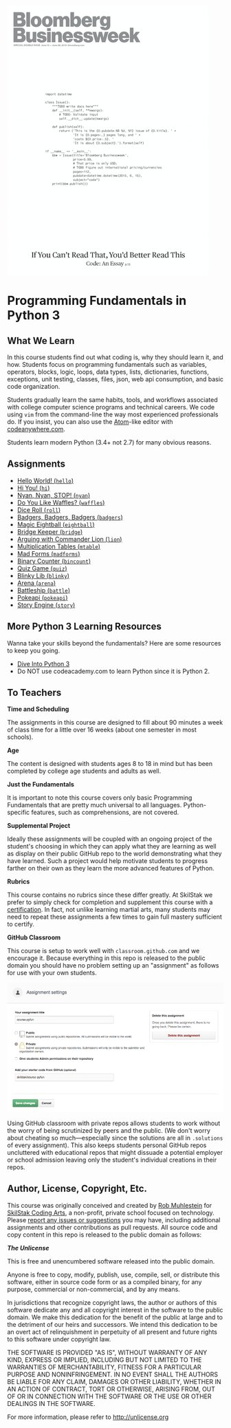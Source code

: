 ![bloomberg](assets/bloomberg.png)

# Programming Fundamentals in Python 3

## What We Learn

In this course students find out what coding is, why they should
learn it, and how. Students focus on programming fundamentals such
as variables, operators, blocks, logic, loops, data types, lists,
dictionaries, functions, exceptions, unit testing, classes, files,
json, web api consumption, and basic code organization.

Students gradually learn the same habits, tools, and workflows
associated with college computer science programs and technical
careers. We code using `vim` from the command-line the way most
experienced professionals do. If you insist, you can also use the
[Atom](http://atom.io)-like editor with
[codeanywhere.com](http://codeanywhwere.com).

Students learn modern Python (3.4+ not 2.7) for many obvious reasons.

## Assignments

* [Hello World! (`hello`)](hello)
* [Hi You! (`hi`)](hi)
* [Nyan, Nyan, STOP! (`nyan`)](nyan)
* [Do You Like Waffles? (`waffles`)](waffles)
* [Dice Roll (`roll`)](roll)
* [Badgers, Badgers, Badgers (`badgers`)](badgers)
* [Magic Eightball (`eightball`)](eightball)
* [Bridge Keeper (`bridge`)](bridge)
* [Arguing with Commander Lion (`lion`)](lion)
* [Multiplication Tables (`mtable`)](mtable)
* [Mad Forms (`madforms`)](madforms)
* [Binary Counter (`bincount`)](bincount)
* [Quiz Game (`quiz`)](quiz)
* [Blinky Lib (`blinky`)](blinky)
* [Arena (`arena`)](arena)
* [Battleship (`battle`)](battle)
* [Pokeapi (`pokeapi`)](pokeapi)
* [Story Engine (`story`)](story)

## More Python 3 Learning Resources

Wanna take your skills beyond the fundamentals? Here are some
resources to keep you going.

* [Dive Into Python 3](www.diveintopython3.net)
* Do NOT use codeacademy.com to learn Python since it is Python 2.

## To Teachers

**Time and Scheduling**

The assignments in this course are designed to fill about 90 minutes
a week of class time for a little over 16 weeks (about one semester
in most schools).

**Age**

The content is designed with students ages 8 to 18 in mind but has
been completed by college age students and adults as well.

**Just the Fundamentals**

It is important to note this course covers only basic Programming
Fundamentals that are pretty much universal to all languages.
Python-specific features, such as comprehensions, are not covered.

**Supplemental Project**

Ideally these assignments will be coupled with an ongoing project
of the student's choosing in which they can apply what they are
learning as well as display on their public GitHub repo to the world
demonstrating what they have learned. Such a project would help
motivate students to progress farther on their own as they learn
the more advanced features of Python.

**Rubrics**

This course contains no rubrics since these differ greatly. At
SkilStak we prefer to simply check for completion and supplement
this course with a
[certification](http://github.com/skilstak/course-pyfun-certification). In
fact, not unlike learning martial arts, many students may need to
repeat these assignments a few times to gain full mastery sufficient
to certify.

**GitHub Classroom**

This course is setup to work well with `classroom.github.com` and
we encourage it. Because everything in this repo is released to the
public domain you should have no problem setting up an "assignment"
as follows for use with your own students.

![classroom](assets/classroom.png)

Using GitHub classroom with private repos allows students to work
without the worry of being scrutinized by peers and the public. (We
don't worry about cheating so much—especially since the solutions
are all in `.solutions` of every assignment). This also keeps
students personal GitHub repos uncluttered with educational repos
that might dissuade a potential employer or school admission leaving
only the student's individual creations in their repos.

## Author, License, Copyright, Etc.

This course was originally conceived and created by [Rob
Muhlestein](http://github.com/robmuh) for [SkilStak Coding
Arts](http://github.com/skilstak), a non-profit, private school
focused on technology. Please [report any issues or
suggestions](http://github.com/skilstak/course-pyfun/issues) you
may have, including additional assignments and other contributions
as pull requests. All source code and copy content in this repo is
released to the public domain as follows:

***The Unlicense***

This is free and unencumbered software released into the public
domain.

Anyone is free to copy, modify, publish, use, compile, sell, or
distribute this software, either in source code form or as a compiled
binary, for any purpose, commercial or non-commercial, and by any
means.

In jurisdictions that recognize copyright laws, the author or authors
of this software dedicate any and all copyright interest in the
software to the public domain. We make this dedication for the benefit
of the public at large and to the detriment of our heirs and
successors. We intend this dedication to be an overt act of
relinquishment in perpetuity of all present and future rights to this
software under copyright law.

THE SOFTWARE IS PROVIDED "AS IS", WITHOUT WARRANTY OF ANY KIND,
EXPRESS OR IMPLIED, INCLUDING BUT NOT LIMITED TO THE WARRANTIES OF
MERCHANTABILITY, FITNESS FOR A PARTICULAR PURPOSE AND NONINFRINGEMENT.
IN NO EVENT SHALL THE AUTHORS BE LIABLE FOR ANY CLAIM, DAMAGES OR
OTHER LIABILITY, WHETHER IN AN ACTION OF CONTRACT, TORT OR OTHERWISE,
ARISING FROM, OUT OF OR IN CONNECTION WITH THE SOFTWARE OR THE USE OR
OTHER DEALINGS IN THE SOFTWARE.

For more information, please refer to <http://unlicense.org>
